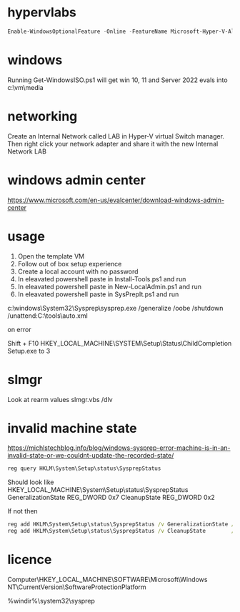 # hypervlabs

```ps1
Enable-WindowsOptionalFeature -Online -FeatureName Microsoft-Hyper-V-All
```

# windows 

Running Get-WindowsISO.ps1 will get win 10, 11 and Server 2022 evals into c:\vm\media

# networking

Create an Internal Network called LAB in Hyper-V virtual Switch manager. 
Then right click your network adapter and share it with the new Internal Network LAB

# windows admin center

https://www.microsoft.com/en-us/evalcenter/download-windows-admin-center

# usage

1. Open the template VM
2. Follow out of box setup experience
3. Create a local account with no password
4. In eleavated powershell paste in Install-Tools.ps1 and run
5. In eleavated powershell paste in New-LocalAdmin.ps1 and run
6. In eleavated powershell paste in SysPrepIt.ps1 and run

c:\windows\System32\Sysprep\sysprep.exe /generalize /oobe /shutdown /unattend:C:\tools\auto.xml

on error

Shift + F10
HKEY_LOCAL_MACHINE\SYSTEM\Setup\Status\ChildCompletion Setup.exe to 3

# slmgr

Look at rearm values
slmgr.vbs /dlv 

# invalid machine state

https://michlstechblog.info/blog/windows-sysprep-error-machine-is-in-an-invalid-state-or-we-couldnt-update-the-recorded-state/

```cmd
reg query HKLM\System\Setup\status\SysprepStatus
```

Should look like 
HKEY_LOCAL_MACHINE\System\Setup\status\SysprepStatus
    GeneralizationState    REG_DWORD    0x7
    CleanupState           REG_DWORD    0x2

If not then 

```cmd
reg add HKLM\System\Setup\status\SysprepStatus /v GeneralizationState /t REG_DWORD /d 7 /f
reg add HKLM\System\Setup\status\SysprepStatus /v CleanupState        /t REG_DWORD /d 2 /f
```

# licence 

Computer\HKEY_LOCAL_MACHINE\SOFTWARE\Microsoft\Windows NT\CurrentVersion\SoftwareProtectionPlatform

%windir%\system32\sysprep